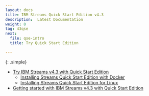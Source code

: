 ```yaml
---
layout: docs
title: IBM Streams Quick Start Edition v4.3
description:  Latest Documentation
weight: 0
tag: 43qse
next:
  file: qse-intro
  title: Try Quick Start Edition

---
```


{: .simple}
* [Try IBM Streams v4.3 with Quick Start Edition](/streamsx.documentation/docs/4.3/qse-intro)
  * [Installing Streams Quick Start Edition with Docker](/streamsx.documentation/docs/4.3/qse-install-docker)
  * [Installing Streams Quick Start Edition for Linux](/streamsx.documentation/docs/4.3/qse-install-linux)
* [Getting started with IBM Streams v4.3 with Quick Start Edition](/streamsx.documentation/docs/4.3/qse-getting-started)
